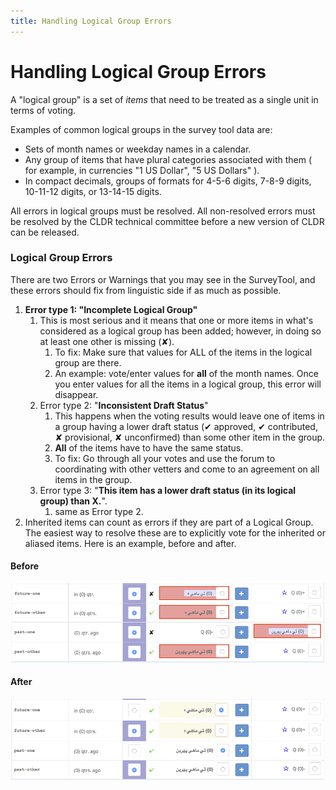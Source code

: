 ```yaml
---
title: Handling Logical Group Errors
---
```


# Handling Logical Group Errors

A "logical group" is a set of _items_ that need to be treated as a single unit in terms of voting.

Examples of common logical groups in the survey tool data are:
- Sets of month names or weekday names in a calendar.
- Any group of items that have plural categories associated with them ( for example, in currencies "1 US Dollar", "5 US Dollars" ).
- In compact decimals, groups of formats for 4-5-6 digits, 7-8-9 digits, 10-11-12 digits, or 13-14-15 digits.

All errors in logical groups must be resolved. All non-resolved errors must be resolved by the CLDR technical committee before a new version of CLDR can be released.

### Logical Group Errors

There are two Errors or Warnings that you may see in the SurveyTool, and these errors should fix from linguistic side if as much as possible.

1. **Error type 1: "Incomplete Logical Group"**
    1. This is most serious and it means that one or more items in what's considered as a logical group has been added; however, in doing so at least one other is missing (✘).
        1. To fix: Make sure that values for ALL of the items in the logical group are there.
        2. An example: vote/enter values for **all** of the month names. Once you enter values for all the items in a logical group, this error will disappear.
    2. Error type 2: "**Inconsistent Draft Status**"
        1. This happens when the voting results would leave one of items in a group having a lower draft status (✔︎ approved, ✔︎ contributed, ✘ provisional, ✘ unconfirmed) than some other item in the group.
        2. **All** of the items have to have the same status.
        3. To fix: Go through all your votes and use the forum to coordinating with other vetters and come to an agreement on all items in the group.
    3. Error type 3: "**This item has a lower draft status (in its logical group) than X.**".
        1. same as Error type 2.
2. Inherited items can count as errors if they are part of a Logical Group. The easiest way to resolve these are to explicitly vote for the inherited or aliased items. Here is an example, before and after.


#### Before

![image](../../images/Screen-Shot-2017-08-22-at-12.11.26.png)

#### After

![image](../../images/Screen-Shot-2017-08-22-at-12.15.08.png)

